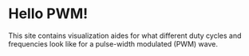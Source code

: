 # Hello PWM!

This site contains visualization aides for what different duty cycles
and frequencies look like for a pulse-width modulated (PWM) wave.
